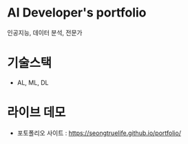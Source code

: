 # AI Developer's portfolio

인공지능, 데이터 분석, 전문가

# 기술스택
 - AL, ML, DL

# 라이브 데모
 - 포토폴리오 사이트 : https://seongtruelife.github.io/portfolio/
